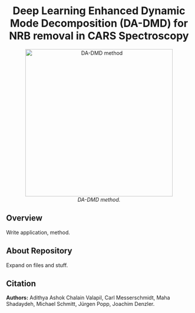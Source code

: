 <div align="center">

# **Deep Learning Enhanced Dynamic Mode Decomposition (DA-DMD) for NRB removal in CARS Spectroscopy**
</div>

<p align="center">
  <img src="Method.pdf" width="400" alt="DA-DMD method">
  <br>
  <em>DA-DMD method.</em>
</p>

## Overview
Write application, method.

## About Repository
Expand on files and stuff.

## Citation
**Authors:** Adithya Ashok Chalain Valapil, Carl Messerschmidt, Maha Shadaydeh, Michael Schmitt, Jürgen Popp, Joachim Denzler.
